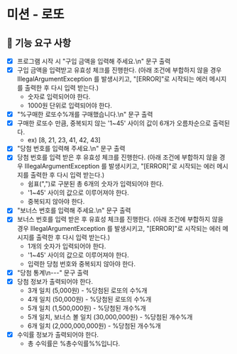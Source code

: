 # 미션 - 로또

## 🚀 기능 요구 사항
- [x] 프로그램 시작 시 "구입 금액을 입력해 주세요.\n" 문구 출력
- [x] 구입 금액을 입력받고 유효성 체크를 진행한다. (아래 조건에 부합하지 않을 경우 IllegalArgumentException 를 발생시키고, "[ERROR]"로 시작되는 에러 메시지를 출력한 후 다시 입력 받는다.) 
  - 숫자로 입력되어야 한다.
  - 1000원 단위로 입력되어야 한다.
- [x] "%구매한 로또수%개를 구매했습니다.\n" 문구 출력
- [x] 구매한 로또수 만큼, 중복되지 않는 '1~45' 사이의 값이 6개가 오름차순으로 출력된다.
  - ex) [8, 21, 23, 41, 42, 43]
- [x] "당첨 번호를 입력해 주세요.\n" 문구 출력
- [x] 당첨 번호를 입력 받은 후 유효성 체크를 진행한다. (아래 조건에 부합하지 않을 경우 IllegalArgumentException 를 발생시키고, "[ERROR]"로 시작되는 에러 메시지를 출력한 후 다시 입력 받는다.)
  - 쉼표(",")로 구분된 총 6개의 숫자가 입력되어야 한다.
  - '1~45' 사이의 값으로 이루어져야 한다.
  - 중복되지 않아야 한다.
- [x] "보너스 번호를 입력해 주세요.\n" 문구 출력
- [x] 보너스 번호를 입력 받은 후 유효성 체크를 진행한다. (아래 조건에 부합하지 않을 경우 IllegalArgumentException 를 발생시키고, "[ERROR]"로 시작되는 에러 메시지를 출력한 후 다시 입력 받는다.)
  - 1개의 숫자가 입력되어야 한다.
  - '1~45' 사이의 값으로 이루어져야 한다.
  - 입력한 당첨 번호와 중복되지 않아야 한다.
- [x] "당첨 통계\n---" 문구 출력
- [x] 당첨 정보가 출력되어야 한다.
  - 3개 일치 (5,000원) - %당첨된 로또의 수%개
  - 4개 일치 (50,000원) - %당첨된 로또의 수%개
  - 5개 일치 (1,500,000원) - %당첨된 개수%개
  - 5개 일치, 보너스 볼 일치 (30,000,000원) - %당첨된 개수%개
  - 6개 일치 (2,000,000,000원) - %당첨된 개수%개
- [x] 수익률 정보가 출력되어야 한다.
  - 총 수익률은 %총수익률%%입니다.